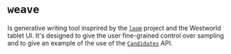 # `weave`

Is generative writing tool insprired by the [`loom`] project and the Westworld
tablet UI. It's designed to give the user fine-grained control over sampling and
to give an example of the use of the [`Candidates`] API.

[`loom`]: https://github.com/socketteer/loom
[`Candidates`]: drama_llama::Candidates
